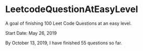 # LeetcodeQuestionAtEasyLevel
A goal of finishing 100 Leet Code Questions at an easy level.

Start Date: May 26, 2019

By October 13, 2019, I have finished 55 questions so far.


